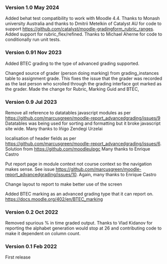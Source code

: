### Version 1.0 May 2024

Added behat test compatibility to work with Moodle 4.4. Thanks to Monash university Australia and thanks to Dmitrii Metelkin of
Catalyst AU for code to support https://github.com/catalyst/moodle-gradingform_rubric_ranges.
Added support for rubric_flex/refined. Thanks to Michael Aherne for code to conditionally run unit tests.

### Version 0.91 Nov 2023
Added BTEC grading to the type of advanced grading supported.

Changed source of grader (person doing marking) from grading_instances table to
assignment grade. This fixes the issue that the grader was recorded as the last
person who scrolled through the grading interface got marked as the grader. Made the
change for Rubric, Marking Guid and BTEC,

### Version 0.9 Jul 2023
Remove all reference to datatables javascript modules as per
https://github.com/marcusgreen/moodle-report_advancedgrading/issues/9
Datatables was being used for sorting and formatting but it broke javascript site wide.
Many thanks to Iñigo Zendegi Urzelai

localisation of header fields as per
https://github.com/marcusgreen/moodle-report_advancedgrading/issues/6.
Solution from https://github.com/moodleulpgc
Many thanks to Enrique Castro

Put report page in module context not course context so the navigation
makes sense. See issue
https://github.com/marcusgreen/moodle-report_advancedgrading/issues/10.
Again, many thanks to Enrique Castro

Change layout to report to make better use of the screen

Added BTEC marking as an advanced grading type that it can report on.
https://docs.moodle.org/402/en/BTEC_marking


### Version 0.2 Oct 2022
Removed spurious % in time graded output.
Thanks to Vlad Kidanov for reporting the alphabet generation would stop at 26 and contributing
code to make it dependent on column count.

### Version 0.1 Feb 2022
First release
